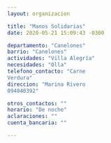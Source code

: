 ```yaml
---
layout: organizacion

title: "Manos Solidarias"
date: 2020-05-21 15:09:43 -0300

departamento: "Canelones"
barrio: "Canelones"
actividades: "Villa Alegría"
necesidades: "Olla"
telefono_contacto: "Carne
Verdura"
direccion: "Marina Rivero
094840392"

otros_contactos: ""
horario: "De noche"
aclaraciones: ""
cuenta_bancaria: ""

---
```

